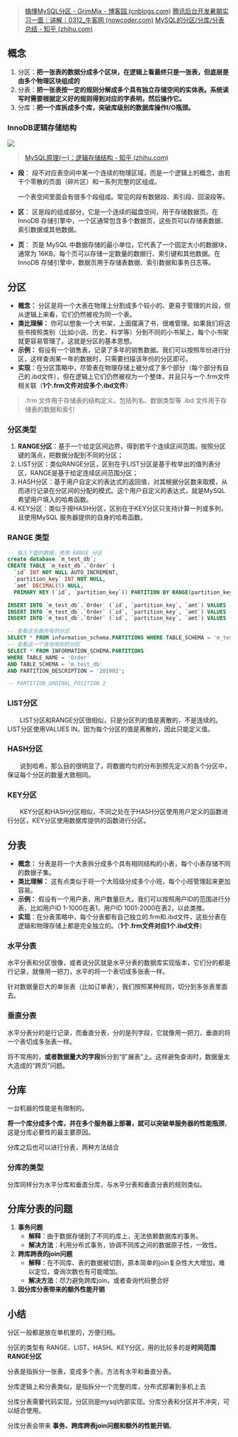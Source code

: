> [搞懂MySQL分区 - GrimMjx - 博客园 (cnblogs.com)](https://www.cnblogs.com/GrimMjx/p/10526821.html)
> [腾讯后台开发暑期实习一面｜讲解｜0312_牛客网 (nowcoder.com)](https://www.nowcoder.com/discuss/596865907796787200)
> [MySQL的分区/分库/分表总结 - 知乎 (zhihu.com)](https://zhuanlan.zhihu.com/p/342814592#:~:text=%E5%88%86%E5%8C%BA%EF%BC%9A%E6%8A%8A%E4%B8%80%E5%BC%A0%E8%A1%A8%E7%9A%84%E6%95%B0%E6%8D%AE%E5%88%86%E6%88%90%E5%A4%9A%E4%B8%AA%E5%8C%BA%E5%9D%97%EF%BC%8C%E5%9C%A8%E9%80%BB%E8%BE%91%E4%B8%8A%E7%9C%8B%E6%9C%80%E7%BB%88%E5%8F%AA%E6%98%AF%E4%B8%80%E5%BC%A0%E8%A1%A8%EF%BC%8C%E4%BD%86%E5%BA%95%E5%B1%82%E6%98%AF%E7%94%B1%E5%A4%9A%E4%B8%AA%E7%89%A9%E7%90%86%E5%8C%BA%E5%9D%97%E7%BB%84%E6%88%90%E7%9A%84%20%E5%88%86%E8%A1%A8%EF%BC%9A%E6%8A%8A%E4%B8%80%E5%BC%A0%E8%A1%A8%E6%8C%89%E4%B8%80%E5%AE%9A%E7%9A%84%E8%A7%84%E5%88%99%E5%88%86%E8%A7%A3%E6%88%90%E5%A4%9A%E4%B8%AA%E5%85%B7%E6%9C%89%E7%8B%AC%E7%AB%8B%E5%AD%98%E5%82%A8%E7%A9%BA%E9%97%B4%E7%9A%84%E5%AE%9E%E4%BD%93%E8%A1%A8%E3%80%82,%E7%B3%BB%E7%BB%9F%E8%AF%BB%E5%86%99%E6%97%B6%E9%9C%80%E8%A6%81%E6%A0%B9%E6%8D%AE%E5%AE%9A%E4%B9%89%E5%A5%BD%E7%9A%84%E8%A7%84%E5%88%99%E5%BE%97%E5%88%B0%E5%AF%B9%E5%BA%94%E7%9A%84%E5%AD%97%E8%A1%A8%E6%98%8E%EF%BC%8C%E7%84%B6%E5%90%8E%E6%93%8D%E4%BD%9C%E5%AE%83%E3%80%82%20%E5%88%86%E5%BA%93%EF%BC%9A%E6%8A%8A%E4%B8%80%E4%B8%AA%E5%BA%93%E6%8B%86%E6%88%90%E5%A4%9A%E4%B8%AA%E5%BA%93%EF%BC%8C%E7%AA%81%E7%A0%B4%E5%BA%93%E7%BA%A7%E5%88%AB%E7%9A%84%E6%95%B0%E6%8D%AE%E5%BA%93%E6%93%8D%E4%BD%9CI%2FO%E7%93%B6%E9%A2%88%E3%80%82)

## 概念

1. 分区：**把一张表的数据分成多个区块，在逻辑上看最终只是一张表，但底层是由多个物理区块组成的** 
2. 分表：**把一张表按一定的规则分解成多个具有独立存储空间的实体表。系统读写时需要根据定义好的规则得到对应的字表明，然后操作它。**
3. 分库：**把一个库拆成多个库，突破库级别的数据库操作I/O瓶颈。**
### InnoDB逻辑存储结构
![](https://img2018.cnblogs.com/blog/1465200/201903/1465200-20190313211422354-1043302132.png)
> [MySQL原理(一)：逻辑存储结构 - 知乎 (zhihu.com)](https://zhuanlan.zhihu.com/p/628357230)
- **段**：
	段不对应表空间中某一个连续的物理区域，而是一个逻辑上的概念，由若干个零散的页面（碎片区）和一系列完整的区组成。
	
	一个表空间里面会有很多个段组成。常见的段有数据段、索引段、回滚段等。
- **区**：
	区是段的组成部分，它是一个连续的磁盘空间，用于存储数据页。在 InnoDB 存储引擎中，一个区通常包含多个数据页，这些页可以存储表数据、索引数据或其他数据。
- **页**：
	页是 MySQL 中数据存储的最小单位，它代表了一个固定大小的数据块，通常为 16KB。每个页可以存储一定数量的数据行、索引键和其他数据。在 InnoDB 存储引擎中，数据页用于存储表数据、索引数据和事务日志等。


## 分区
- **概念：** 分区是将一个大表在物理上分割成多个较小的、更易于管理的片段，但从逻辑上来看，它们仍然被视为同一个表。
- **类比理解：** 你可以想象一个大书架，上面摆满了书，很难管理。如果我们将这些书按照类别（比如小说、历史、科学等）分到不同的小书架上，每个小书架就更容易管理了。这就是分区的基本思想。
- **示例：** 假设有一个销售表，记录了多年的销售数据。我们可以按照年份进行分区，这样查询某一年的数据时，只需要扫描该年份的分区即可。
- **实现**：在分区策略中，尽管表在物理存储上被分成了多个部分（每个部分有自己的.ibd文件），但在逻辑上它们仍然被视为一个整体，并且只与一个.frm文件相关联（**1个.frm文件对应多个.ibd文件**）

> .frm 文件用于存储表的结构定义，包括列名、数据类型等
> .ibd 文件用于存储表的数据和索引
### 分区类型
1. **RANGE分区**：基于一个给定区间边界，得到若干个连续区间范围，按照分区键的落点，把数据分配到不同的分区；
2. LIST分区：类似RANGE分区，区别在于LIST分区是基于枚举出的值列表分区，RANGE是基于给定连续区间范围分区；
3. HASH分区：基于用户自定义的表达式的返回值，对其根据分区数来取模，从而进行记录在分区间的分配的模式。这个用户自定义的表达式，就是MySQL希望用户填入的哈希函数。
4. KEY分区：类似于按HASH分区，区别在于KEY分区只支持计算一列或多列，且使用MySQL 服务器提供的自身的哈希函数。

### RANGE 类型
```sql
-- 插入下面的数据，使用 RANGE 分区
create database `m_test_db`;
CREATE TABLE `m_test_db`.`Order` (
  `id` INT NOT NULL AUTO_INCREMENT,
  `partition_key` INT NOT NULL,
  `amt` DECIMAL(5) NULL,
  PRIMARY KEY (`id`, `partition_key`)) PARTITION BY RANGE(partition_key) PARTITIONS 5( PARTITION part0 VALUES LESS THAN (201901),  PARTITION part1 VALUES LESS THAN (201902),  PARTITION part2 VALUES LESS THAN (201903),  PARTITION part3 VALUES LESS THAN (201904),  PARTITION part4 VALUES LESS THAN (201905)) ;

INSERT INTO `m_test_db`.`Order` (`id`, `partition_key`, `amt`) VALUES ('1', '201901', '1000');
INSERT INTO `m_test_db`.`Order` (`id`, `partition_key`, `amt`) VALUES ('2', '201902', '800');
INSERT INTO `m_test_db`.`Order` (`id`, `partition_key`, `amt`) VALUES ('3', '201903', '1200');

-- 查看这张表所有的分区
SELECT * FROM information_schema.PARTITIONS WHERE TABLE_SCHEMA = 'm_test_db' AND TABLE_NAME = 'Order';
-- 查看这一个查询用到的分区
SELECT * FROM INFORMATION_SCHEMA.PARTITIONS 
WHERE TABLE_NAME = 'Order' 
AND TABLE_SCHEMA = 'm_test_db' 
AND PARTITION_DESCRIPTION = '201902';

-- PARTITION_ORDINAL_POSITION 2
```

### LIST分区

　　LIST分区和RANGE分区很相似，只是分区列的值是离散的，不是连续的。LIST分区使用VALUES IN，因为每个分区的值是离散的，因此只能定义值。

### HASH分区

　　说到哈希，那么目的很明显了，将数据均匀的分布到预先定义的各个分区中，保证每个分区的数量大致相同。

### KEY分区

　　KEY分区和HASH分区相似，不同之处在于HASH分区使用用户定义的函数进行分区，KEY分区使用数据库提供的函数进行分区。
## 分表
- **概念：** 分表是将一个大表拆分成多个具有相同结构的小表，每个小表存储不同的数据子集。
- **类比理解：** 这有点类似于将一个大班级分成多个小班，每个小班管理起来更加容易。
- **示例：** 假设有一个用户表，用户数量巨大。我们可以按照用户ID的范围进行分表，比如用户ID 1-1000在表1，用户ID 1001-2000在表2，以此类推。
- **实现**：在分表策略中，每个分表都有自己独立的.frm和.ibd文件，这些分表在逻辑和物理存储上都是完全独立的。（**1个.frm文件对应1个.ibd文件**）

### 水平分表
水平分表和分区很像，或者说分区就是水平分表的数据库实现版本，它们分的都是行记录，就像用一把刀，水平的将一个表切成多张表一样。

针对数据量巨大的单张表（比如订单表），我们按照某种规则，切分到多张表里面去。
### 垂直分表
水平分表分的是行记录，而垂直分表，分的是列字段，它就像用一把刀，垂直的将一个表切成多张表一样。

将不常用的，**或者数据量大的字段**拆分到“扩展表”上。这样避免查询时，数据量太大造成的“跨页”问题。

## 分库
一台机器的性能是有限制的。

**将一个库分成多个库，并在多个服务器上部署，就可以突破单服务器的性能瓶颈**，这是分库必要性的最主要原因。

分库之后也可以进行分表，两种方法结合
### 分库的类型
分库同样分为水平分库和垂直分库，与水平分表和垂直分表的规则类似。
## 分库分表的问题
1. **事务问题**
	- **解释**：由于数据存储到了不同的库上，无法依赖数据库的事务。
	- **解决方法**：利用分布式事务，协调不同库之间的数据原子性，一致性。
2. **跨库跨表的join问题**
	- **解释**：在不同库、表的数据被切割，原本简单的join复杂性大大增加，难以定位，查询次数也有可能增加。
	- **解决方法**：尽力避免跨库join，或者查询代码整合好
3. **因分库分表带来的额外性能开销**
## 小结
分区一般都是放在单机里的，方便归档。

分区的类型有 RANGE、LIST、HASH、KEY分区，用的比较多的是**时间范围RANGE分区**

分表是指拆分一张表，变成多个表。方法有水平和垂直分表。

分库逻辑上和分表类似，是指拆分一个完整的库，分布式部署到多机上去

分库分表需要代码实现，分区则是mysql内部实现。分库分表和分区并不冲突，可以结合使用。

分库分表会带来 **事务、跨库跨表join问题和额外的性能开销**。
